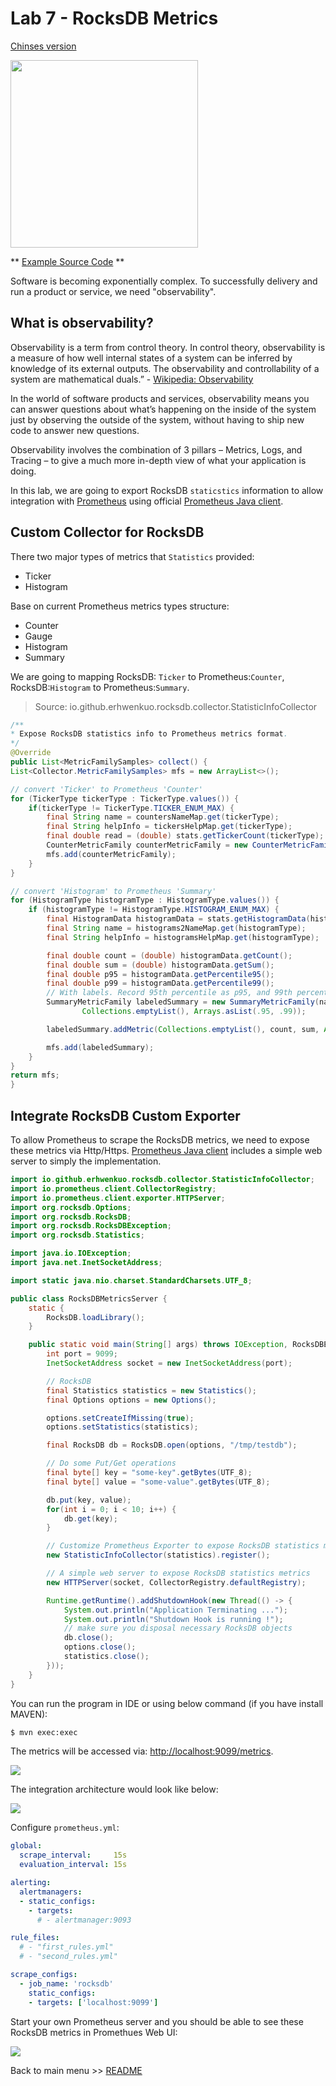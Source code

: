 # Lab 7 - RocksDB Metrics

[Chinses version](lab7_zh-tw.md)

<img src="docs/rocksdb.png" width="300px"></img>

** [Example Source Code](lab7/) **

Software is becoming exponentially complex. To successfully delivery and run a product or service, we need "observability". 

## What is observability?

Observability is a term from control theory. In control theory, observability is a measure of how well internal states of a system can be inferred by knowledge of its external outputs. The observability and controllability of a system are mathematical duals.” - [Wikipedia: Observability](https://en.wikipedia.org/wiki/Observability)

In the world of software products and services, observability means you can answer questions about what’s happening on the inside of the system just by observing the outside of the system, without having to ship new code to answer new questions. 

Observability involves the combination of 3 pillars – Metrics, Logs, and Tracing – to give a much more in-depth view of what your application is doing. 

In this lab, we are going to export RocksDB `staticstics` information to allow integration with [Prometheus](https://prometheus.io/) using official [Prometheus Java client](https://github.com/prometheus/client_java).

## Custom Collector for RocksDB 

There two major types of metrics that `Statistics` provided:
* Ticker
* Histogram

Base on current Prometheus metrics types structure:
* Counter
* Gauge
* Histogram
* Summary

We are going to mapping RocksDB: `Ticker` to Prometheus:`Counter`, RocksDB:`Histogram` to Prometheus:`Summary`.

> Source: io.github.erhwenkuo.rocksdb.collector.StatisticInfoCollector

```java
/**
* Expose RocksDB statistics info to Prometheus metrics format.
*/
@Override
public List<MetricFamilySamples> collect() {
List<Collector.MetricFamilySamples> mfs = new ArrayList<>();

// convert 'Ticker' to Prometheus 'Counter'
for (TickerType tickerType : TickerType.values()) {
    if(tickerType != TickerType.TICKER_ENUM_MAX) {
        final String name = countersNameMap.get(tickerType);
        final String helpInfo = tickersHelpMap.get(tickerType);
        final double read = (double) stats.getTickerCount(tickerType);
        CounterMetricFamily counterMetricFamily = new CounterMetricFamily(name, helpInfo, read);
        mfs.add(counterMetricFamily);
    }
}

// convert 'Histogram' to Prometheus 'Summary'
for (HistogramType histogramType : HistogramType.values()) {
    if (histogramType != HistogramType.HISTOGRAM_ENUM_MAX) {
        final HistogramData histogramData = stats.getHistogramData(histogramType);
        final String name = histograms2NameMap.get(histogramType);
        final String helpInfo = histogramsHelpMap.get(histogramType);

        final double count = (double) histogramData.getCount();
        final double sum = (double) histogramData.getSum();
        final double p95 = histogramData.getPercentile95();
        final double p99 = histogramData.getPercentile99();
        // With labels. Record 95th percentile as p95, and 99th percentile as p99.
        SummaryMetricFamily labeledSummary = new SummaryMetricFamily(name, helpInfo,
                Collections.emptyList(), Arrays.asList(.95, .99));

        labeledSummary.addMetric(Collections.emptyList(), count, sum, Arrays.asList(p95, p99));

        mfs.add(labeledSummary);
    }
}
return mfs;
}
```

## Integrate RocksDB Custom Exporter

To allow Prometheus to scrape the RocksDB metrics, we need to expose these metrics via Http/Https. [Prometheus Java client](https://github.com/prometheus/client_java) includes a simple web server to simply the implementation.

```java
import io.github.erhwenkuo.rocksdb.collector.StatisticInfoCollector;
import io.prometheus.client.CollectorRegistry;
import io.prometheus.client.exporter.HTTPServer;
import org.rocksdb.Options;
import org.rocksdb.RocksDB;
import org.rocksdb.RocksDBException;
import org.rocksdb.Statistics;

import java.io.IOException;
import java.net.InetSocketAddress;

import static java.nio.charset.StandardCharsets.UTF_8;

public class RocksDBMetricsServer {
    static {
        RocksDB.loadLibrary();
    }

    public static void main(String[] args) throws IOException, RocksDBException {
        int port = 9099;
        InetSocketAddress socket = new InetSocketAddress(port);

        // RocksDB
        final Statistics statistics = new Statistics();
        final Options options = new Options();

        options.setCreateIfMissing(true);
        options.setStatistics(statistics);

        final RocksDB db = RocksDB.open(options, "/tmp/testdb");

        // Do some Put/Get operations
        final byte[] key = "some-key".getBytes(UTF_8);
        final byte[] value = "some-value".getBytes(UTF_8);

        db.put(key, value);
        for(int i = 0; i < 10; i++) {
            db.get(key);
        }

        // Customize Prometheus Exporter to expose RocksDB statistics metrics
        new StatisticInfoCollector(statistics).register();

        // A simple web server to expose RocksDB statistics metrics
        new HTTPServer(socket, CollectorRegistry.defaultRegistry);

        Runtime.getRuntime().addShutdownHook(new Thread(() -> {
            System.out.println("Application Terminating ...");
            System.out.println("Shutdown Hook is running !");
            // make sure you disposal necessary RocksDB objects
            db.close();
            options.close();
            statistics.close();
        }));
    }
}
```

You can run the program in IDE or using below command (if you have install MAVEN):

```sh
$ mvn exec:exec
```

The metrics will be accessed via: [http://localhost:9099/metrics](http://localhost:9099/metrics).

![](docs/lab7/rocksd_prometheus_metrics.png)


The integration architecture would look like below:

![](docs/lab7/rocksdb-prometheus-integrate.png)

Configure `prometheus.yml`:

```yaml
global:
  scrape_interval:     15s 
  evaluation_interval: 15s

alerting:
  alertmanagers:
  - static_configs:
    - targets:
      # - alertmanager:9093

rule_files:
  # - "first_rules.yml"
  # - "second_rules.yml"

scrape_configs:
  - job_name: 'rocksdb'
    static_configs:
    - targets: ['localhost:9099']
```

Start your own Prometheus server and you should be able to see these RocksDB metrics in Promethues Web UI:

![](docs/lab7/prometheus_ui.png)

Back to main menu >>  [README](README.md)
